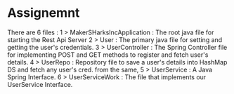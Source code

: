 # Assignemnt

There are 6 files :
1 > MakerSHarksIncApplication : The root java file for starting the Rest Api Server
2 > User : The primary java file for setting and getting the user's credentials.
3 > UserController : The Spring Controller file for implementing POST and GET methods to register and fetch user's details.
4 > UserRepo : Repository file to save a user's details into HashMap DS and fetch any user's cred. from the same,
5 > UserService : A Java Spring Interface.
6 > UserServiceWork : The file that implements our UserService Interface.
